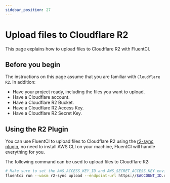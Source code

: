 ```yaml
---
sidebar_position: 27
---
```


# Upload files to Cloudflare R2

This page explains how to upload files to Cloudflare R2 with FluentCI.

## Before you begin

The instructions on this page assume that you are familiar with `Cloudflare R2`. In addition:

- Have your project ready, including the files you want to upload.
- Have a Cloudflare account.
- Have a Cloudflare R2 Bucket.
- Have a Cloudflare R2 Access Key.
- Have a Cloudflare R2 Secret Key.
  
## Using the R2 Plugin

You can use FluentCI to upload files to Cloudflare R2 using the [r2-sync plugin](https://github.com/tsirysndr/daggerverse/tree/main/r2-sync), no need to install AWS CLI on your machine, FluentCI will handle everything for you.

The following command can be used to upload files to Cloudflare R2:

```bash
# Make sure to set the AWS_ACCESS_KEY_ID and AWS_SECRET_ACCESS_KEY environment variables
fluentci run --wasm r2-sync upload --endpoint-url https://$ACCOUNT_ID.r2.cloudflarestorage.com s3://$BUCKET_NAME
```
